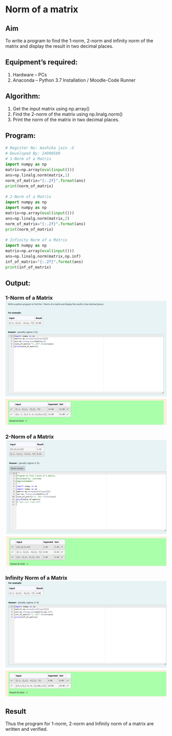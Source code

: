 # Norm of a matrix
## Aim
To write a program to find the 1-norm, 2-norm and infinity norm of the matrix and display the result in two decimal places.
## Equipment’s required:
1.	Hardware – PCs
2.	Anaconda – Python 3.7 Installation / Moodle-Code Runner
## Algorithm:
1. Get the input matrix using np.array()   
2. Find the 2-norm of the matrix using np.linalg.norm()
3. Print the norm of the matrix in two decimal places.
## Program:
```Python
# Register No: Aashika jain .G
# Developed By: 24900589
# 1-Norm of a Matrix
import numpy as np
matrix=np.array(eval(input()))
ans=np.linalg.norm(matrix,1)
norm_of_matrix="{:.2f}".format(ans)
print(norm_of_matrix)

# 2-Norm of a Matrix
import numpy as np
import numpy as np
matrix=np.array(eval(input()))
ans=np.linalg.norm(matrix,2)
norm_of_matrix="{:.2f}".format(ans)
print(norm_of_matrix)

# Infinity Norm of a Matrix
import numpy as np
matrix=np.array(eval(input()))
ans=np.linalg.norm(matrix,np.inf)
inf_of_matrix="{:.2f}".format(ans)
print(inf_of_matrix)

```
## Output:

### 1-Norm of a Matrix ![alt text](<Screenshot 2024-12-26 125100.png>)

### 2-Norm of a Matrix ![alt text](<Screenshot 2024-12-26 125120.png>)

### Infinity Norm of a Matrix ![alt text](<Screenshot 2024-12-26 125138.png>)

## Result
Thus the program for 1-norm, 2-norm and Infinity norm of a matrix are written and verified.
